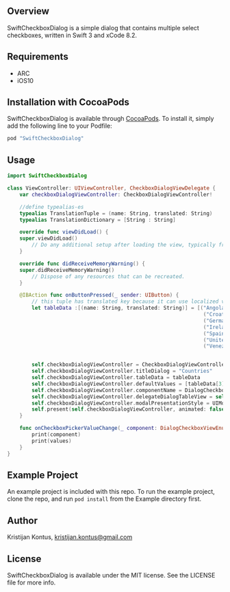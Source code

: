 ## Overview

SwiftCheckboxDialog is a simple dialog that contains multiple select checkboxes, written in Swift 3 and xCode 8.2.


## Requirements
* ARC
* iOS10

## Installation with CocoaPods

SwiftCheckboxDialog is available through [CocoaPods](http://cocoapods.org). To install
it, simply add the following line to your Podfile:

```ruby
pod "SwiftCheckboxDialog"
```

## Usage

```Swift
import SwiftCheckboxDialog

class ViewController: UIViewController, CheckboxDialogViewDelegate {
    var checkboxDialogViewController: CheckboxDialogViewController!

    //define typealias-es
    typealias TranslationTuple = (name: String, translated: String)
    typealias TranslationDictionary = [String : String]

    override func viewDidLoad() {
    super.viewDidLoad()
        // Do any additional setup after loading the view, typically from a nib.
    }

    override func didReceiveMemoryWarning() {
    super.didReceiveMemoryWarning()
        // Dispose of any resources that can be recreated.
    }

    @IBAction func onButtonPressed(_ sender: UIButton) {
        // this tuple has translated key because it can use localized values in case app needs to be localized
        let tableData :[(name: String, translated: String)] = [("Angola", "Angole"),
                                                                ("Croatia", "Croatia"),
                                                                ("Germany", "Germany"),
                                                                ("Ireland", "Ireland"),
                                                                ("Spain", "Spain"),
                                                                ("United Kingdom", "United Kingdom"),
                                                                ("Venezuela", "Venezuela")]


        self.checkboxDialogViewController = CheckboxDialogViewController()
        self.checkboxDialogViewController.titleDialog = "Countries"
        self.checkboxDialogViewController.tableData = tableData
        self.checkboxDialogViewController.defaultValues = [tableData[3]]
        self.checkboxDialogViewController.componentName = DialogCheckboxViewEnum.countries
        self.checkboxDialogViewController.delegateDialogTableView = self
        self.checkboxDialogViewController.modalPresentationStyle = UIModalPresentationStyle.overCurrentContext
        self.present(self.checkboxDialogViewController, animated: false, completion: nil)
    }

    func onCheckboxPickerValueChange(_ component: DialogCheckboxViewEnum, values: TranslationDictionary) {
        print(component)
        print(values)
    }
}
```

## Example Project

An example project is included with this repo.  To run the example project, clone the repo, and run `pod install` from the Example directory first.

## Author

Kristijan Kontus, kristijan.kontus@gmail.com

## License

SwiftCheckboxDialog is available under the MIT license. See the LICENSE file for more info.
